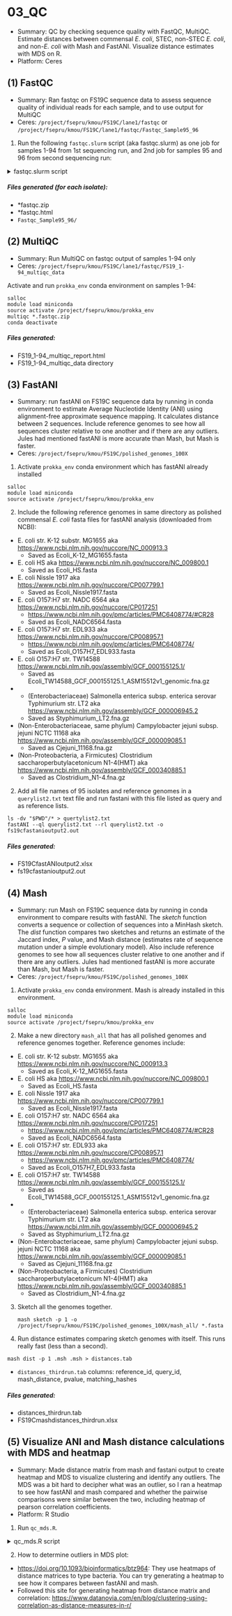 # 03_QC
* Summary: QC by checking sequence quality with FastQC, MultiQC. Estimate distances between commensal *E. coli*, STEC, non-STEC *E. coli*, and non-*E. coli* with Mash and FastANI. Visualize distance estimates with MDS on R.
* Platform: Ceres

## (1) FastQC
* Summary: Ran fastqc on FS19C sequence data to assess sequence quality of individual reads for each sample, and to use output for MultiQC
* Ceres: `/project/fsepru/kmou/FS19C/lane1/fastqc` or `/project/fsepru/kmou/FS19C/lane1/fastqc/Fastqc_Sample95_96`

1. Run the following `fastqc.slurm` script (aka fastqc.slurm) as one job for samples 1-94 from 1st sequencing run, and 2nd job for samples 95 and 96 from second sequencing run:

  <details><summary>fastqc.slurm script</summary>
  ```
  #!/bin/bash
  #SBATCH --job-name=fastqc                              # name of the job submitted
  #SBATCH -p short                                    # name of the queue you are submitting to
  #SBATCH -N 1                                            # number of nodes in this job
  #SBATCH -n 16                                           # number of cores/tasks in this job, you get all 20 cores with 2 threads per core with hyperthreading
  #SBATCH -t 12:00:00                                      # time allocated for this job hours:mins:seconds
  #SBATCH -o "stdout.%j.%N.%x"                               # standard out %j adds job number to outputfile name and %N adds the node name
  #SBATCH -e "stderr.%j.%N.%x"                               # optional but it prints our standard error
  #SBATCH --mem=32G   # memory
  #Enter commands here:
  module load fastqc
  fastqc -t 16 *.fastq.gz  
  mv *fastqc* ./fastqc/
  #End of file
  ```
  </details>

##### Files generated (for each isolate):
  * *fastqc.zip
  * *fastqc.html
  * `Fastqc_Sample95_96/`

## (2) MultiQC
* Summary: Run MultiQC on fastqc output of samples 1-94 only
* Ceres: `/project/fsepru/kmou/FS19C/lane1/fastqc/FS19_1-94_multiqc_data`

Activate and run `prokka_env` conda environment on samples 1-94:
  ```
  salloc
  module load miniconda
  source activate /project/fsepru/kmou/prokka_env
  multiqc *.fastqc.zip
  conda deactivate
  ```

##### Files generated:
 * FS19_1-94_multiqc_report.html
 * FS19_1-94_multiqc_data directory

## (3) FastANI
* Summary: run fastANI on FS19C sequence data by running in conda environment to estimate Average Nucleotide Identity (ANI) using alignment-free approximate sequence mapping. It calculates distance between 2 sequences. Include reference genomes to see how all sequences cluster relative to one another and if there are any outliers. Jules had mentioned fastANI is more accurate than Mash, but Mash is faster.
* Ceres: `/project/fsepru/kmou/FS19C/polished_genomes_100X`

1. Activate `prokka_env` conda environment which has fastANI already installed
  ```
  salloc
  module load miniconda
  source activate /project/fsepru/kmou/prokka_env
  ```

2. Include the following reference genomes in same directory as polished commensal *E. coli* fasta files for fastANI analysis (downloaded from NCBI):
  * E. coli str. K-12 substr. MG1655 aka https://www.ncbi.nlm.nih.gov/nuccore/NC_000913.3
    * Saved as Ecoli_K-12_MG1655.fasta
  * E. coli HS aka https://www.ncbi.nlm.nih.gov/nuccore/NC_009800.1
    * Saved as Ecoli_HS.fasta
  * E. coli Nissle 1917 aka https://www.ncbi.nlm.nih.gov/nuccore/CP007799.1
    * Saved as Ecoli_Nissle1917.fasta
  * E. coli O157:H7 str. NADC 6564 aka https://www.ncbi.nlm.nih.gov/nuccore/CP017251
    * https://www.ncbi.nlm.nih.gov/pmc/articles/PMC6408774/#CR28
    * Saved as Ecoli_NADC6564.fasta
  * E. coli O157:H7 str. EDL933 aka https://www.ncbi.nlm.nih.gov/nuccore/CP008957.1
    * https://www.ncbi.nlm.nih.gov/pmc/articles/PMC6408774/
    * Saved as Ecoli_O157H7_EDL933.fasta
  * E. coli O157:H7 str. TW14588 https://www.ncbi.nlm.nih.gov/assembly/GCF_000155125.1/
    * Saved as Ecoli_TW14588_GCF_000155125.1_ASM15512v1_genomic.fna.gz
  * * (Enterobacteriaceae) Salmonella enterica subsp. enterica serovar Typhimurium str. LT2 aka https://www.ncbi.nlm.nih.gov/assembly/GCF_000006945.2
    * Saved as Styphimurium_LT2.fna.gz
  * (Non-Enterobacteriaceae, same phylum) Campylobacter jejuni subsp. jejuni NCTC 11168 aka https://www.ncbi.nlm.nih.gov/assembly/GCF_000009085.1
    * Saved as Cjejuni_11168.fna.gz
  * (Non-Proteobacteria, a Firmicutes) Clostridium saccharoperbutylacetonicum N1-4(HMT) aka https://www.ncbi.nlm.nih.gov/assembly/GCF_000340885.1
    * Saved as Clostridium_N1-4.fna.gz

2. Add all file names of 95 isolates and reference genomes in a `querylist2.txt` text file and run fastani with this file listed as query and as reference lists.
  ```
  ls -dv "$PWD"/* > quertylist2.txt
  fastANI --ql querylist2.txt --rl querylist2.txt -o fs19cfastanioutput2.out
  ```

##### Files generated:
  * FS19CfastANIoutput2.xlsx
  * fs19cfastanioutput2.out

## (4) Mash
* Summary: run Mash on FS19C sequence data by running in conda environment to compare results with fastANI. The *sketch* function converts a sequence or collection of sequences into a MinHash sketch. The *dist* function compares two sketches and returns an estimate of the Jaccard index, *P* value, and Mash distance (estimates rate of sequence mutation under a simple evolutionary model). Also include reference genomes to see how all sequences cluster relative to one another and if there are any outliers. Jules had mentioned fastANI is more accurate than Mash, but Mash is faster.
* Ceres: `/project/fsepru/kmou/FS19C/polished_genomes_100X`

1. Activate `prokka_env` conda environment. Mash is already installed in this environment.
  ```
  salloc
  module load miniconda
  source activate /project/fsepru/kmou/prokka_env
  ```

2. Make a new directory `mash_all` that has all polished genomes and reference genomes together. Reference genomes include:
* E. coli str. K-12 substr. MG1655 aka https://www.ncbi.nlm.nih.gov/nuccore/NC_000913.3
  * Saved as Ecoli_K-12_MG1655.fasta
* E. coli HS aka https://www.ncbi.nlm.nih.gov/nuccore/NC_009800.1
  * Saved as Ecoli_HS.fasta
* E. coli Nissle 1917 aka https://www.ncbi.nlm.nih.gov/nuccore/CP007799.1
  * Saved as Ecoli_Nissle1917.fasta
* E. coli O157:H7 str. NADC 6564 aka https://www.ncbi.nlm.nih.gov/nuccore/CP017251
  * https://www.ncbi.nlm.nih.gov/pmc/articles/PMC6408774/#CR28
  * Saved as Ecoli_NADC6564.fasta
* E. coli O157:H7 str. EDL933 aka https://www.ncbi.nlm.nih.gov/nuccore/CP008957.1
  * https://www.ncbi.nlm.nih.gov/pmc/articles/PMC6408774/
  * Saved as Ecoli_O157H7_EDL933.fasta
* E. coli O157:H7 str. TW14588 https://www.ncbi.nlm.nih.gov/assembly/GCF_000155125.1/
  * Saved as Ecoli_TW14588_GCF_000155125.1_ASM15512v1_genomic.fna.gz
* * (Enterobacteriaceae) Salmonella enterica subsp. enterica serovar Typhimurium str. LT2 aka https://www.ncbi.nlm.nih.gov/assembly/GCF_000006945.2
  * Saved as Styphimurium_LT2.fna.gz
* (Non-Enterobacteriaceae, same phylum) Campylobacter jejuni subsp. jejuni NCTC 11168 aka https://www.ncbi.nlm.nih.gov/assembly/GCF_000009085.1
  * Saved as Cjejuni_11168.fna.gz
* (Non-Proteobacteria, a Firmicutes) Clostridium saccharoperbutylacetonicum N1-4(HMT) aka https://www.ncbi.nlm.nih.gov/assembly/GCF_000340885.1
  * Saved as Clostridium_N1-4.fna.gz

3. Sketch all the genomes together.
    ```
    mash sketch -p 1 -o /project/fsepru/kmou/FS19C/polished_genomes_100X/mash_all/ *.fasta
    ```
4. Run distance estimates comparing sketch genomes with itself. This runs really fast (less than a second).
  ```
  mash dist -p 1 .msh .msh > distances.tab
  ```
  * `distances_thirdrun.tab` columns: reference_id, query_id, mash_distance, pvalue, matching_hashes

##### Files generated:
  * distances_thirdrun.tab
  * FS19Cmashdistances_thirdrun.xlsx

## (5) Visualize ANI and Mash distance calculations with MDS and heatmap
* Summary: Made distance matrix from mash and fastani output to create heatmap and MDS to visualize clustering and identify any outliers. The MDS was a bit hard to decipher what was an outlier, so I ran a heatmap to see how fastANI and mash compared and whether the pairwise comparisons were similar between the two, including heatmap of pearson correlation coefficients.
* Platform: R Studio

1. Run `qc_mds.R`.

<details><summary>qc_mds.R script</summary>

  ```
  #####################################################################################################
  #FS19C QC - MDS of fastANI and Mash output
  #Kathy Mou

    #Purpose: Convert ANI pairwise genome-genome similarity calculations of fastANI and mash output to a distance matrix and visualize distance matrices with MDS and heatmaps.

    #Load library packages
  library(ggplot2)
  library(tidyverse)
  library(ggrepel) #for geom_text_repel()
  library(pheatmap)
  library(gtools) #for mixedorder() to sort reference_id numerically, which has mixed numeric and characters

    sessionInfo()
  #R version 4.0.2 (2020-06-22)

    #####################################################################################################

    #In mash and fastani files, I removed extra path names (/home/..., _pol.fasta and .fasta) from elements in reference_id and query_id
  #in excel before importing distances.tab to R so that distance calculation would work
  #Otherwise, it produces errors saying duplicate 'row.names' are not allowed, non-unique values when setting 'row.names'
  #fastANI gives you ANI similarity in percentage, mash already did the distance calculation for you (hence the small decimal numbers)
  #so you don't need to do distance calculation (1-ANI).
  #You will need to convert fastANI ANI percentage values to decimal and then subtract that from 1 to get distance calculation.
  #I did a little experiment to see if reordering reference_id of mash file (distance.tab) with mixedorder() would change MDS and
  #heatmap structure compared to if I didn't reorder reference_id. In conclusion, no difference, so don't need to reorder reference_id

    ################################### FastANI ##################################################################
  ######## Import fastani file, remove orthologous_matches, total_seq_fragments columns ########
  fast_tab <- read_tsv('./Files/fs19cfastanioutput2.out.tab', col_names = c("reference_id", "query_id", "ani", "orthologous_matches", "total_seq_fragments")) %>%
  select(-orthologous_matches) %>%
  select(-total_seq_fragments) %>%
  mutate(ani_dist= 1-(ani/100)) %>% #add new ani_dist column to calculate distance
  select(-ani)

    ######## Make distance matrix ########
  fast_dist <- fast_tab %>%
  pivot_wider(names_from = reference_id, values_from=ani_dist) %>%
  column_to_rownames(var='query_id')

    ######## Heatmap of fastani distance matrix as another way of looking at clustering ########
  #Adapted code from: https://www.datanovia.com/en/blog/clustering-using-correlation-as-distance-measures-in-r/
  fast_heatmap <- pheatmap(fast_dist, scale = "row", main = "fastANI distance matrix heatmap")
  fast_heatmap
  ggsave("FS19C_fastani_heatmap.tiff", plot=fast_heatmap, width = 13, height = 14, dpi = 500, units =c("in"))

    ######## Pairwise correlation between samples ########
  #by columns
  cols.cor <- cor(fast_dist, use = "pairwise.complete.obs", method='pearson')
  #by rows
  rows.cor <- cor(t(fast_dist), use = 'pairwise.complete.obs', method='pearson')

    ######## Plot heatmap of pairwise correlations ########
  fast_corr_heatmap <- pheatmap(fast_dist, scale = 'row',
                              clustering_distance_cols = as.dist(1 - cols.cor),
                              clustering_distance_rows = as.dist(1 - rows.cor),
                              main = "fastANI pairwise correlation heatmap")
  fast_corr_heatmap
  ggsave("FS19C_fastani_correlation_heatmap.tiff", plot=fast_corr_heatmap, width = 11, height = 14, dpi = 500, units =c("in"))

    ######## Calculate distance for MDS ########
  fast_dist2 <- as.dist(fast_dist) #distance matrix computation that computes distances between rows of a data matrix
  head(fast_dist2)

    ######## Generate MDS ########
  fast_mds <- cmdscale(fast_dist2) %>% as.data.frame() %>%
  rownames_to_column(var='reference_id')
  #cmdscale = classic MDS of a data matrix

    ######## Plot MDS ########
  plot_fast_mds <-
  fast_mds %>% ggplot(aes(x=V1, y=V2)) +
  geom_point()+
  geom_text_repel(aes(label=reference_id), max.overlaps = 50) +
  labs(x='MDS1', y='MDS2') +
  ggtitle("fastANI MDS")
  plot_fast_mds
  ggsave("FS19C_fastaniMDS.tiff", plot=plot_fast_mds, width = 9, height = 8, dpi = 500, units =c("in"))

    ############################################ Mash #########################################################
  ######## Import mash file, add ani_dist column, remove pvalue, matching_hashes columns ########
  mash_tab <- read_tsv('./Files/distances_thirdrun.tab', col_names = c("reference_id", "query_id", "ani_dist", "pvalue", "matching_hashes")) %>%
  select(-pvalue) %>%
  select(-matching_hashes)

    ######## Make distance matrix ########
  #mash_dist with mash_tab
  mash_dist <- mash_tab %>%
  arrange(reference_id) %>%
  pivot_wider(names_from = reference_id, values_from=ani_dist) %>%
  column_to_rownames(var='query_id')

    ######## Heatmap of mash distance matrix as another way of looking at clustering ########
  #using mash_dist
  mash_heatmap <- pheatmap(mash_dist, scale = "row", main = "mash distance matrix heatmap")
  mash_heatmap
  ggsave("FS19C_mash_heatmap.tiff", plot=mash_heatmap, width = 13, height = 14, dpi = 500, units =c("in"))

    ######## Pairwise correlation between samples (columns) ########
  #using mash_dist
  cols.cor.mash <- cor(mash_dist, use = "pairwise.complete.obs", method='pearson')
  #pairwise correlation between samples (rows)
  rows.cor.mash <- cor(t(mash_dist), use = 'pairwise.complete.obs', method='pearson')

    ######## Plot heatmap of pairwise correlations ########
  #using mash_dist
  mash_corr_heatmap <- pheatmap(mash_dist, scale = 'row',
                              clustering_distance_cols = as.dist(1 - cols.cor.mash),
                              clustering_distance_rows = as.dist(1 - rows.cor.mash),
                              main = "mash pairwise correlation heatmap")
  mash_corr_heatmap
  ggsave("FS19C_mash_correlation_heatmap.tiff", plot=mash_corr_heatmap, width = 11, height = 14, dpi = 500, units =c("in"))

    ######## Calculate distance for MDS ########
  #using mash_dist
  mash_distA <- as.dist(mash_dist) #distance matrix computation that computes distances between rows of a data matrix
  head(mash_distA)

    ######## Generate MDS ########
  #using mash_distA
  mash_mdsA <- cmdscale(mash_distA) %>% as.data.frame() %>%
  rownames_to_column(var='reference_id')
  #cmdscale = classic MDS of a data matrix

    ######## Plot MDS ########
  #using mash_mdsA
  plot_mash_mdsA <-
  mash_mdsA %>% ggplot(aes(x=V1, y=V2)) +
  geom_point()+
  geom_text_repel(aes(label=reference_id), max.overlaps = 50) +
  labs(x='MDS1', y='MDS2') +
  ggtitle("Mash MDS")
  plot_mash_mdsA
  ggsave("FS19C_mashMDS.tiff", plot=plot_mash_mdsA, width = 9, height = 8, dpi = 500, units =c("in"))
  ```
  </details>

2. How to determine outliers in MDS plot:
  * https://doi.org/10.1093/bioinformatics/btz964: They use heatmaps of distance matrices to type bacteria. You can try generating a heatmap to see how it compares between fastANI and mash.
  * Followed this site for generating heatmap from distance matrix and correlation: https://www.datanovia.com/en/blog/clustering-using-correlation-as-distance-measures-in-r/
